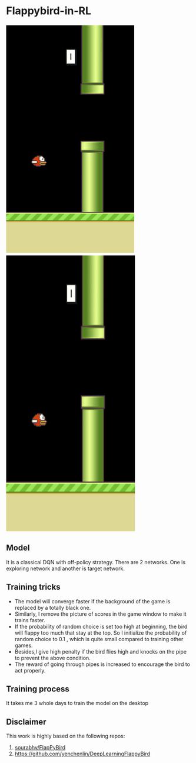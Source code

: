 #  Flappybird-in-RL
![figure](https://github.com/Dingrong123/Flappybird-in-RL/blob/master/assets/sprites/FBgif1.gif)
<img src="https://github.com/Dingrong123/Flappybird-in-RL/blob/master/assets/sprites/FBgif1.gif" width="350" height="750" alt="图片加载失败时，显示这段字"/>
##  Model
It is a classical DQN with off-policy strategy. There are 2 networks. One is exploring network and another is target network.

## Training tricks
*  The model will converge faster if the background of the game is replaced by a totally black one. 
*  Similarly, I remove the picture of scores in the game window to make it trains faster.
* If the probability of random choice is set too high at beginning, the bird will flappy too much that stay at the top. So I initialize the probability of random choice to 0.1 , which is quite small compared to training other games.
* Besides,I give high penalty if the bird flies high and knocks on the pipe to prevent the above condition.
* The reward of going through pipes is increased to  encourage the bird to act properly.

## Training process
It takes me 3 whole days to train the model on the desktop

## Disclaimer
This work is highly based on the following repos:<br>
1. [sourabhv/FlapPyBird](https://github.com/sourabhv/FlapPyBird)
2.  https://github.com/yenchenlin/DeepLearningFlappyBird
